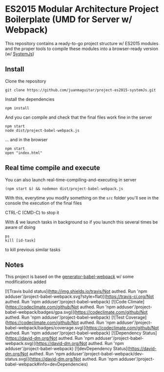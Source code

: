# ES2015 Modular Architecture Project Boilerplate (UMD for Server w/ Webpack)

This repository contains a ready-to-go project structure w/ ES2015 modules and the proper tools to compile these modules into a browser-ready version (w/ [SystemJs](https://github.com/systemjs/systemjs))

## Install

Clone the repository

    git clone https://github.com/juanmaguitar/project-es2015-systemJs.git

Install the dependencies

    npm install

And you can compile and check that the final files work fine in the server
    
    npm start 
    node dist/project-babel-webpack.js

... and in the browser

    npm start
    open "index.html"


## Real time compile and execute

You can also launch real-time-compiling-and-executing in server 

    (npm start &) && nodemon dist/project-babel-webpack.js

With this, everytime you modify something on the `src` folder you'll see in the console the execution of the final files 

CTRL-C (CMD-C) to stop it

With _&_ we launch tasks in background so if you launch this several times be aware of doing 

    ps 
    kill [id-task]

to kill previous similar tasks

## Notes

This project is based on the [generator-babel-webpack](https://github.com/Pitzcarraldo/generator-babel-webpack) w/ some modifications added

[![Travis build status](http://img.shields.io/travis/Not authed.  Run &#39;npm adduser&#39;/project-babel-webpack.svg?style=flat)](https://travis-ci.org/Not authed.  Run &#39;npm adduser&#39;/project-babel-webpack)
[![Code Climate](https://codeclimate.com/github/Not authed.  Run &#39;npm adduser&#39;/project-babel-webpack/badges/gpa.svg)](https://codeclimate.com/github/Not authed.  Run &#39;npm adduser&#39;/project-babel-webpack)
[![Test Coverage](https://codeclimate.com/github/Not authed.  Run &#39;npm adduser&#39;/project-babel-webpack/badges/coverage.svg)](https://codeclimate.com/github/Not authed.  Run &#39;npm adduser&#39;/project-babel-webpack)
[![Dependency Status](https://david-dm.org/Not authed.  Run &#39;npm adduser&#39;/project-babel-webpack.svg)](https://david-dm.org/Not authed.  Run &#39;npm adduser&#39;/project-babel-webpack)
[![devDependency Status](https://david-dm.org/Not authed.  Run &#39;npm adduser&#39;/project-babel-webpack/dev-status.svg)](https://david-dm.org/Not authed.  Run &#39;npm adduser&#39;/project-babel-webpack#info=devDependencies)